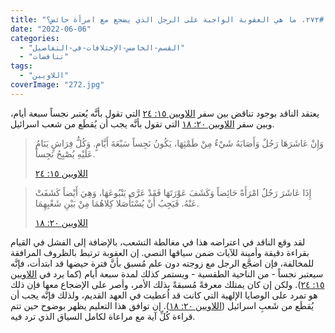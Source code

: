 ```yaml
---
title: "الإعتراض #٢٧٢، ما هي العقوبة الواجبة على الرجل الذي يضجع مع امرأة حائض؟"
date: "2022-06-06"
categories: 
  - "القسم-الخامس-الإختلافات-في-التفاصيل"
  - "تناقضات"
tags: 
  - "اللاويين"
coverImage: "272.jpg"
---
```


يعتقد الناقد بوجود تناقض بين سفر [اللاويين ١٥: ٢٤](https://my.bible.com/bible/101/LEV.15.24) التي تقول بأنَّه يُعتبر نجساً سبعة أيام، وبين سفر [اللاويين ٢٠: ١٨](https://my.bible.com/bible/101/LEV.20.18) التي تقول بأنَّه يجب أن يُقطَع من شعب اسرائيل.

> وَإِنْ عَاشَرَهَا رَجُلٌ وَأَصَابَهُ شَيْءٌ مِنْ طَمْثِهَا، يَكُونُ نَجِساً سَبْعَةَ أَيَّامٍ. وَكُلُّ فِرَاشٍ يَنَامُ عَلَيْهِ يُصْبِحُ نَجِساً.
> 
> [اللاويين ١٥: ٢٤](https://my.bible.com/bible/101/LEV.15.24)

> إِذَا عَاشَرَ رَجُلٌ امْرَأَةً حَائِضاً وَكَشَفَ عَوْرَتَهَا فَقَدْ عَرَّى يَنْبُوعَهَا، وَهِيَ أَيْضاً كَشَفَتْ عَنْهُ. فَيَجِبُ أَنْ يُسْتَأْصَلا كِلاهُمَا مِنْ بَيْنِ شَعْبِهِمَا.
> 
> [اللاويين ٢٠: ١٨](https://my.bible.com/bible/101/LEV.20.18)

لقد وقع الناقد في اعتراضه هذا في مغالطة التشعب، بالإضافة إلى الفشل في القيام بقراءة دقيقة وأمينة للآيات ضمن سياقها النصي. إن العقوبة ترتبط بالظروف المرافقة للمخالفة، فإن اضجَّع الرجل مع زوجته دون علم مُسبق بأنَّ فترة حيضها قد ابتدأت، فإنَّه سيعتبر نجساً - من الناحية الطقسية - ويستمر كذلك لمدة سبعة أيام (كما يرد في [اللاويين ١٥: ٢٤](https://my.bible.com/bible/101/LEV.15.24)). ولكن إن كان يمتلك معرفةً مُسبقةً بذلك الأمر، وأصر على الإضجاع معها فإن ذلك هو تمرد على الوصايا الإلهية التي كانت قد اُعطيت في العهد القديم، ولذلك فإنَّه يجب أن يُقطَع من شَعبِ اسرائيل ([اللاويين ٢٠: ١٨](https://my.bible.com/bible/101/LEV.20.18)). إن توافق هذا التعليم يظهر بوضوح حين تتم قراءة كُلِّ آية مع مراعاة لكامل السياق الذي ترد فيه.
